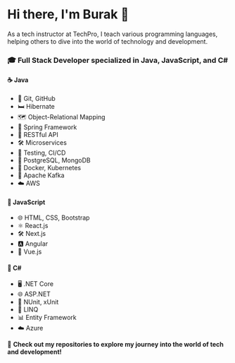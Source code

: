 # Hi there, I'm Burak 👋
As a tech instructor at TechPro, I teach various programming languages, helping others to dive into the world of technology and development.

### 🎓 Full Stack Developer specialized in Java, JavaScript, and C#

#### ☕ Java
- 🐙 Git, GitHub
- 🛏️ Hibernate
- 🗺️ Object-Relational Mapping
- 🌱 Spring Framework
- 🔄 RESTful API
- 🛠️ Microservices
- 🧪 Testing, CI/CD
- 🐘 PostgreSQL, MongoDB
- 🐳 Docker, Kubernetes
- 🐘 Apache Kafka
- ☁️ AWS

#### 🚀 JavaScript
- 🌐 HTML, CSS, Bootstrap
- ⚛️ React.js
- 🛠️ Next.js
- 🅰️ Angular
- 🖖 Vue.js

#### 🚀 C#
- 🖥️ .NET Core
- 🌐 ASP.NET
- 🧪 NUnit, xUnit
- 📜 LINQ
- 📊 Entity Framework
- ☁️ Azure



🌟 **Check out my repositories to explore my journey into the world of tech and development!**
